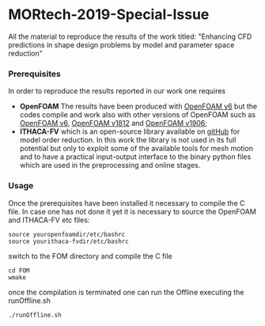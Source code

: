 # MORtech-2019-Special-Issue
All the material to reproduce the results of the work titled: "Enhancing CFD predictions in shape design problems by model and parameter space reduction"


### Prerequisites
In order to reproduce the results reported in our work one requires
* **OpenFOAM** The results have been produced with [OpenFOAM v6](https://openfoam.org/version/6/) but the codes compile and work also with other versions of OpenFOAM such as [OpenFOAM v6](https://openfoam.org/version/5-0/), [OpenFOAM v1812](https://www.openfoam.com/releases/openfoam-v1812/) and [OpenFOAM v1906](https://www.openfoam.com/releases/openfoam-v1906/);
* **ITHACA-FV** which is an open-source library available on [gitHub](https://github.com/mathLab/ITHACA-FV) for model order reduction. In this work the library is not used in its full potential but only to exploit some of the available tools for mesh motion and to have a practical input-output interface to the binary python files which are used in the preprocessing and online stages. 

### Usage
Once the prerequisites have been installed it necessary to compile the C file. In case one has not done it yet it is necessary to source the OpenFOAM and ITHACA-FV etc files:
```
source youropenfoamdir/etc/bashrc
source yourithaca-fvdir/etc/bashrc
```
switch to the FOM directory and compile the C file
```
cd FOM
wmake
```
once the compilation is terminated one can run the Offline executing the runOffline.sh
```
./runOffline.sh
```
